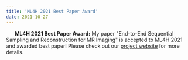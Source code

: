 ```yaml
---
title: 'ML4H 2021 Best Paper Award'
date: 2021-10-27
---
```


&nbsp;&nbsp;&nbsp;&nbsp;&nbsp; **ML4H 2021 Best Paper Award:** My paper "End-to-End Sequential Sampling and Reconstruction for MR Imaging" is accepted to ML4H 2021 and awarded best paper! Please check out our [project website](http://imaging.cms.caltech.edu/seq-mri/) for more details.
